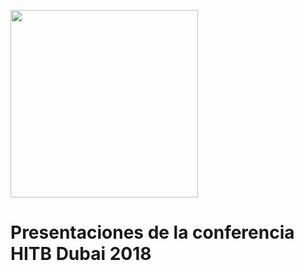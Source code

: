<p><img src="http://conference.hitb.org/wp-content/uploads/2014/06/HITB-logo-regular-copy.png" width="300px" height="300px" /></p>

# Presentaciones de la conferencia HITB Dubai 2018
